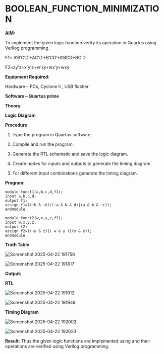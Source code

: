 # BOOLEAN_FUNCTION_MINIMIZATION

**AIM:**

To implement the given logic function verify its operation in Quartus using Verilog programming.

F1= A’B’C’D’+AC’D’+B’CD’+A’BCD+BC’D 

F2=xy’z+x’y’z+w’xy+wx’y+wxy

**Equipment Required:**

Hardware – PCs, Cyclone II , USB flasher

**Software – Quartus prime**

**Theory**

**Logic Diagram**

**Procedure**

1.	Type the program in Quartus software.

2.	Compile and run the program.

3.	Generate the RTL schematic and save the logic diagram.

4.	Create nodes for inputs and outputs to generate the timing diagram.

5.	For different input combinations generate the timing diagram.


**Program:**
```
module funct1(a,b,c,d,f1);
input a,b,c,d;
output f1;
assign f1=((~b & ~d)|(~a & b & d)|(a & b & ~c));
endmodule

module funct2(w,x,y,z,f2);
input w,x,y,z;
output f2;
assign f2=((~y & z)|( w & y )|(x & y));
endmodule
```


**Truth Table**

![Screenshot 2025-04-22 191756](https://github.com/user-attachments/assets/b81f5732-e0db-4fde-9759-93feaaaa811e)


![Screenshot 2025-04-22 191817](https://github.com/user-attachments/assets/959a8be7-1d30-4c9f-bb8b-cd169e10899e)


**Output:**

**RTL**

![Screenshot 2025-04-22 191912](https://github.com/user-attachments/assets/8c8c6d77-d5fd-477b-8126-2974288840a9)

![Screenshot 2025-04-22 191949](https://github.com/user-attachments/assets/28a7c741-a7f8-438e-aaef-73b1cf7a1408)


**Timing Diagram**

![Screenshot 2025-04-22 192002](https://github.com/user-attachments/assets/af94d592-89d3-4506-a9bf-6d0253088143)


![Screenshot 2025-04-22 192023](https://github.com/user-attachments/assets/3fd9ed5d-bd01-49fb-a62c-c940aa69d4fe)

**Result:**
Thus the given logic functions are implemented using and their operations are verified using Verilog programming.

